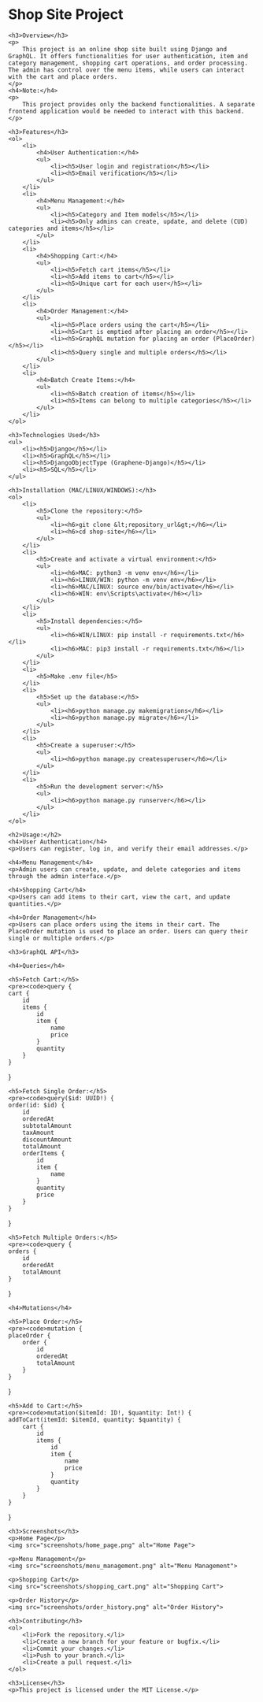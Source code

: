 <!DOCTYPE html>
<html lang="en">
<head>
    <meta charset="UTF-8">
    <meta name="viewport" content="width=device-width, initial-scale=1.0">
    <title>Shop Site Project</title>
</head>
<body>
    <h1>Shop Site Project</h1>

    <h3>Overview</h3>
    <p>
        This project is an online shop site built using Django and GraphQL. It offers functionalities for user authentication, item and category management, shopping cart operations, and order processing. The admin has control over the menu items, while users can interact with the cart and place orders.
    </p>
    <h4>Note:</h4>
    <p>
        This project provides only the backend functionalities. A separate frontend application would be needed to interact with this backend.
    </p>

    <h3>Features</h3>
    <ol>
        <li>
            <h4>User Authentication:</h4>
            <ul>
                <li><h5>User login and registration</h5></li>
                <li><h5>Email verification</h5></li>
            </ul>
        </li>
        <li>
            <h4>Menu Management:</h4>
            <ul>
                <li><h5>Category and Item models</h5></li>
                <li><h5>Only admins can create, update, and delete (CUD) categories and items</h5></li>
            </ul>
        </li>
        <li>
            <h4>Shopping Cart:</h4>
            <ul>
                <li><h5>Fetch cart items</h5></li>
                <li><h5>Add items to cart</h5></li>
                <li><h5>Unique cart for each user</h5></li>
            </ul>
        </li>
        <li>
            <h4>Order Management:</h4>
            <ul>
                <li><h5>Place orders using the cart</h5></li>
                <li><h5>Cart is emptied after placing an order</h5></li>
                <li><h5>GraphQL mutation for placing an order (PlaceOrder)</h5></li>
                <li><h5>Query single and multiple orders</h5></li>
            </ul>
        </li>
        <li>
            <h4>Batch Create Items:</h4>
            <ul>
                <li><h5>Batch creation of items</h5></li>
                <li><h5>Items can belong to multiple categories</h5></li>
            </ul>
        </li>
    </ol>

    <h3>Technologies Used</h3>
    <ul>
        <li><h5>Django</h5></li>
        <li><h5>GraphQL</h5></li>
        <li><h5>DjangoObjectType (Graphene-Django)</h5></li>
        <li><h5>SQL</h5></li>
    </ul>

    <h3>Installation (MAC/LINUX/WINDOWS):</h3>
    <ol>
        <li>
            <h5>Clone the repository:</h5>
            <ul>
                <li><h6>git clone &lt;repository_url&gt;</h6></li>
                <li><h6>cd shop-site</h6></li>
            </ul>
        </li>
        <li>
            <h5>Create and activate a virtual environment:</h5>
            <ul>
                <li><h6>MAC: python3 -m venv env</h6></li>
                <li><h6>LINUX/WIN: python -m venv env</h6></li>
                <li><h6>MAC/LINUX: source env/bin/activate</h6></li>
                <li><h6>WIN: env\Scripts\activate</h6></li>
            </ul>
        </li>
        <li>
            <h5>Install dependencies:</h5>
            <ul>
                <li><h6>WIN/LINUX: pip install -r requirements.txt</h6></li>
                <li><h6>MAC: pip3 install -r requirements.txt</h6></li>
            </ul>
        </li>
        <li>
            <h5>Make .env file</h5>
        </li>
        <li>
            <h5>Set up the database:</h5>
            <ul>
                <li><h6>python manage.py makemigrations</h6></li>
                <li><h6>python manage.py migrate</h6></li>
            </ul>
        </li>
        <li>
            <h5>Create a superuser:</h5>
            <ul>
                <li><h6>python manage.py createsuperuser</h6></li>
            </ul>
        </li>
        <li>
            <h5>Run the development server:</h5>
            <ul>
                <li><h6>python manage.py runserver</h6></li>
            </ul>
        </li>
    </ol>

    <h2>Usage:</h2>
    <h4>User Authentication</h4>
    <p>Users can register, log in, and verify their email addresses.</p>
    
    <h4>Menu Management</h4>
    <p>Admin users can create, update, and delete categories and items through the admin interface.</p>
    
    <h4>Shopping Cart</h4>
    <p>Users can add items to their cart, view the cart, and update quantities.</p>
    
    <h4>Order Management</h4>
    <p>Users can place orders using the items in their cart. The PlaceOrder mutation is used to place an order. Users can query their single or multiple orders.</p>

    <h3>GraphQL API</h3>

    <h4>Queries</h4>

    <h5>Fetch Cart:</h5>
    <pre><code>query {
    cart {
        id
        items {
            id
            item {
                name
                price
            }
            quantity
        }
    }
}</code></pre>

    <h5>Fetch Single Order:</h5>
    <pre><code>query($id: UUID!) {
    order(id: $id) {
        id
        orderedAt
        subtotalAmount
        taxAmount
        discountAmount
        totalAmount
        orderItems {
            id
            item {
                name
            }
            quantity
            price
        }
    }
}</code></pre>

    <h5>Fetch Multiple Orders:</h5>
    <pre><code>query {
    orders {
        id
        orderedAt
        totalAmount
    }
}</code></pre>

    <h4>Mutations</h4>

    <h5>Place Order:</h5>
    <pre><code>mutation {
    placeOrder {
        order {
            id
            orderedAt
            totalAmount
        }
    }
}</code></pre>

    <h5>Add to Cart:</h5>
    <pre><code>mutation($itemId: ID!, $quantity: Int!) {
    addToCart(itemId: $itemId, quantity: $quantity) {
        cart {
            id
            items {
                id
                item {
                    name
                    price
                }
                quantity
            }
        }
    }
}</code></pre>

    <h3>Screenshots</h3>
    <p>Home Page</p>
    <img src="screenshots/home_page.png" alt="Home Page">

    <p>Menu Management</p>
    <img src="screenshots/menu_management.png" alt="Menu Management">

    <p>Shopping Cart</p>
    <img src="screenshots/shopping_cart.png" alt="Shopping Cart">

    <p>Order History</p>
    <img src="screenshots/order_history.png" alt="Order History">

    <h3>Contributing</h3>
    <ol>
        <li>Fork the repository.</li>
        <li>Create a new branch for your feature or bugfix.</li>
        <li>Commit your changes.</li>
        <li>Push to your branch.</li>
        <li>Create a pull request.</li>
    </ol>

    <h3>License</h3>
    <p>This project is licensed under the MIT License.</p>
</body>
</html>
